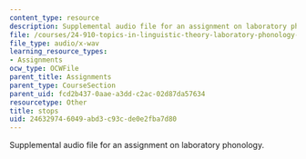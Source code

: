 ```yaml
---
content_type: resource
description: Supplemental audio file for an assignment on laboratory phonology.
file: /courses/24-910-topics-in-linguistic-theory-laboratory-phonology-spring-2007/246329746049abd3c93cde0e2fba7d80_stops.wav
file_type: audio/x-wav
learning_resource_types:
- Assignments
ocw_type: OCWFile
parent_title: Assignments
parent_type: CourseSection
parent_uid: fcd2b437-0aae-a3dd-c2ac-02d87da57634
resourcetype: Other
title: stops
uid: 24632974-6049-abd3-c93c-de0e2fba7d80
---
```

Supplemental audio file for an assignment on laboratory phonology.